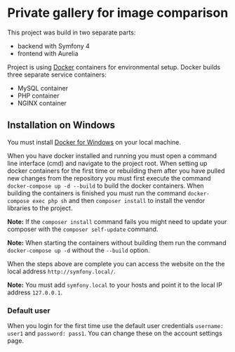 # Private gallery for image comparison

This project was build in two separate parts:
- backend with Symfony 4
- frontend with Aurelia

Project is using [Docker](https://www.docker.com/ "Docker") containers for environmental setup. Docker builds three separate service containers:
- MySQL container
- PHP container
- NGINX container

## Installation on Windows

You must install [Docker for Windows](https://store.docker.com/editions/community/docker-ce-desktop-windows "Docker for Windows") on your local machine.

When you have docker installed and running you must open a command line interface (cmd) and navigate to the project root. When setting up docker containers for the first time or rebuilding them after you have pulled new changes from the repository you must first execute the command `docker-compose up -d --build` to build the docker containers. When building the containers is finished you must run the command `docker-compose exec php sh` and then `composer install` to install the vendor libraries to the project.

**Note:** If the `composer install` command fails you might need to update your composer with the `composer self-update` command.

**Note:** When starting the containers without building them run the command `docker-compose up -d` without the `--build` option.

When the steps above are complete you can access the website on the the local address `http://symfony.local/`.

**Note:** You must add `symfony.local` to your hosts and point it to the local IP address `127.0.0.1`.

### Default user

When you login for the first time use the default user credentials `username: user1` and `password: pass1`. You can change these on the account settings page.
